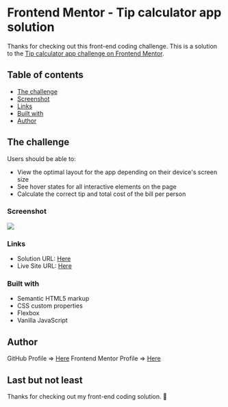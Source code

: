 # Frontend Mentor - Tip calculator app solution

Thanks for checking out this front-end coding challenge. This is a solution to the [Tip calculator app challenge on Frontend Mentor](https://www.frontendmentor.io/challenges/tip-calculator-app-ugJNGbJUX).

## Table of contents
  - [The challenge](#the-challenge)
  - [Screenshot](#screenshot)
  - [Links](#links)
  - [Built with](#built-with)
  - [Author](#author)

## The challenge
Users should be able to: 

- View the optimal layout for the app depending on their device's screen size
- See hover states for all interactive elements on the page
- Calculate the correct tip and total cost of the bill per person

### Screenshot

![](./screenshot.jpg)

### Links

- Solution URL: [Here](https://www.frontendmentor.io/solutions/tipcalculatorappfrontendmentor-Oyxcazg6Id)
- Live Site URL: [Here](https://ozlemxates.github.io/Tip-Calculator-App-FrontendMentor/)

### Built with

- Semantic HTML5 markup
- CSS custom properties
- Flexbox
- Vanilla JavaScript

## Author

GitHub Profile => [Here](https://github.com/ozlemxates)
Frontend Mentor Profile => [Here](https://www.frontendmentor.io/profile/ozlemxates)

## Last but not least 

Thanks for checking out my front-end coding solution.
 🚀